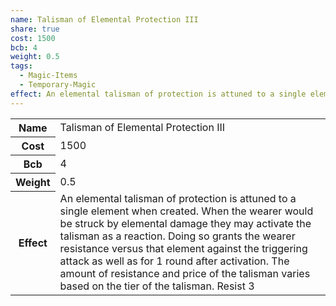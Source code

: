```yaml
---
name: Talisman of Elemental Protection III
share: true
cost: 1500
bcb: 4
weight: 0.5
tags:
  - Magic-Items
  - Temporary-Magic
effect: An elemental talisman of protection is attuned to a single element when created. When the wearer would be struck by elemental damage they may activate the talisman as a reaction. Doing so grants the wearer resistance versus that element against the triggering attack as well as for 1 round after activation. The amount of resistance and price of the talisman varies based on the tier of the talisman. Resist 3
---
```

<p><span dir="ltr" style="overflow-x: auto;"><table><tbody><tr><th dir="ltr">Name</th><td dir="ltr">Talisman of Elemental Protection III</td></tr><tr><th dir="ltr">Cost</th><td dir="auto">1500</td></tr><tr><th dir="ltr">Bcb</th><td dir="auto">4</td></tr><tr><th dir="ltr">Weight</th><td dir="auto">0.5</td></tr><tr><th dir="ltr">Effect</th><td dir="ltr">An elemental talisman of protection is attuned to a single element when created. When the wearer would be struck by elemental damage they may activate the talisman as a reaction. Doing so grants the wearer resistance versus that element against the triggering attack as well as for 1 round after activation. The amount of resistance and price of the talisman varies based on the tier of the talisman. Resist 3</td></tr></tbody></table></span></p>